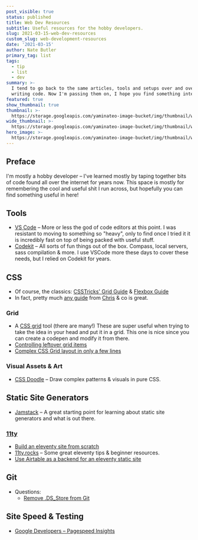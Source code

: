 ```yaml
---
post_visible: true
status: published
title: Web Dev Resources
subtitle: Useful resources for the hobby developers.
slug: 2021-03-15-web-dev-resources
custom_slug: web-development-resources
date: '2021-03-15'
author: Nate Butler
primary_tag: list
tags:
  - tip
  - list
  - dev
summary: >-
  I tend to go back to the same articles, tools and setups over and over when
  writing code. Now I'm passing them on, I hope you find something interesting!
featured: true
show_thumbnail: true
thumbnail: >-
  https://storage.googleapis.com/yaminateo-image-bucket/img/thumbnail/web-dev-resources-1x1.jpg
wide_thumbnail: >-
  https://storage.googleapis.com/yaminateo-image-bucket/img/thumbnail/web-dev-resources-2x1.jpg
hero_image: >-
  https://storage.googleapis.com/yaminateo-image-bucket/img/thumbnail/web-dev-resources-hero.jpg
---
```

## Preface
I'm mostly a hobby developer – I've learned mostly by taping together bits of code found all over the internet for years now. This space is mostly for remembering the cool and useful shit I run across, but hopefully you can find something useful in here!

## Tools
- [VS Code](https://code.visualstudio.com/) – More or less the god of code editors at this point. I was resistant to moving to something so "heavy", only to find once I tried it it is incredibly fast on top of being packed with useful stuff.
- [Codekit](https://codekitapp.com/) – All sorts of fun things out of the box. Compass, local servers, sass compilation & more. I use VSCode more these days to cover these needs, but I relied on Codekit for years.

## CSS

- Of course, the classics: [CSSTricks' Grid Guide](https://css-tricks.com/snippets/css/complete-guide-grid/) & [Flexbox Guide](https://css-tricks.com/snippets/css/a-guide-to-flexbox/)
- In fact, pretty much [any guide](https://css-tricks.com/guides/) from [Chris](https://chriscoyier.net/) & co is great.


### Grid

- A [CSS grid](https://grid.layoutit.com/) tool (there are many!) These are super useful when trying to take the idea in your head and put it in a grid. This one is nice since you can create a codepen and modify it from there.
- [Controlling leftover grid items](https://css-irl.info/controlling-leftover-grid-items/)
- [Complex CSS Grid layout in only a few lines](https://css-tricks.com/responsive-grid-magazine-layout-in-just-20-lines-of-css/)

### Visual Assets & Art

- [CSS Doodle](https://css-doodle.com/) – Draw complex patterns & visuals in pure CSS.

## Static Site Generators
- [Jamstack](https://jamstack.org/) – A great starting point for learning about static site generators and what is out there.

### [11ty](https://www.11ty.dev/)

- [Build an eleventy site from scratch](https://egghead.io/courses/build-an-eleventy-11ty-site-from-scratch-bfd3)
- [11ty.rocks](https://11ty.rocks/) – Some great eleventy tips & beginner resources.
- [Use Airtable as a backend for an eleventy static site](https://danabyerly.com/articles/using-airtable-with-eleventy/)

## Git

- Questions:
	- [Remove .DS_Store from Git](https://stackoverflow.com/questions/107701/how-can-i-remove-ds-store-files-from-a-git-repository)

## Site Speed & Testing
- [Google Developers – Pagespeed Insights](https://developers.google.com/speed/pagespeed/insights/)